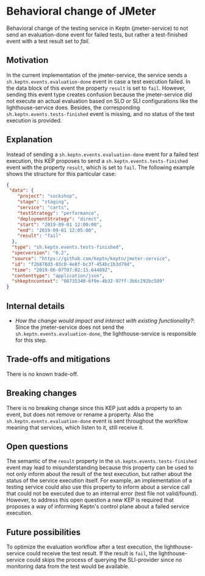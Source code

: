 # Behavioral change of JMeter

Behavioral change of the testing service in Keptn (jmeter-service) to not send an evaluation-done event for failed tests, but rather a test-finished event with a test result set to *fail*.

## Motivation

In the current implementation of the jmeter-service, the service sends a `sh.keptn.events.evaluation-done` event in case a test execution failed. In the data block of this event the property `result` is set to `fail`. However, sending this event type creates confusion because the jmeter-service did not execute an actual evaluation based on SLO or SLI configurations like the lighthouse-service does. Besides, the corresponding `sh.keptn.events.tests-finished` event is missing, and no status of the test execution is provided.

## Explanation

Instead of sending a `sh.keptn.events.evaluation-done` event for a failed test execution, this KEP proposes to send a `sh.keptn.events.tests-finished` event with the property `result`, which is set to `fail`. The following example shows the structure for this particular case:

```json
{
 "data": {
    "project": "sockshop",
    "stage": "staging",
    "service": "carts",
    "testStrategy": "performance",
    "deploymentStrategy": "direct",
    "start": "2019-09-01 12:00:00",
    "end": "2019-09-01 12:05:00",
    "result": "fail"
  },
  "type": "sh.keptn.events.tests-finished",
  "specversion": "0.2",
  "source": "https://github.com/keptn/keptn/jmeter-service",
  "id": "f2b878d3-03c0-4e8f-bc3f-454bc1b3d79d",
  "time": "2019-06-07T07:02:15.64489Z",
  "contenttype": "application/json",
  "shkeptncontext": "08735340-6f9e-4b32-97ff-3b6c292bc509"
}
```

## Internal details

* *How the change would impact and interact with existing functionality?*: Since the jmeter-service does not send the `sh.keptn.events.evaluation-done`, the lighthouse-service is responsible for this step.

## Trade-offs and mitigations

There is no known trade-off. 

## Breaking changes

There is no breaking change since this KEP just adds a property to an event, but does not remove or rename a property. Also the `sh.keptn.events.evaluation-done` event is sent throughout the workflow meaning that services, which listen to it, still receive it.

## Open questions

The semantic of the `result` property in the `sh.keptn.events.tests-finished` event may lead to misunderstanding because this property can be used to not only inform about the result of the test execution, but rather about the status of the service execution itself. For example, an implementation of a testing service could also use this property to inform about a service call that could not be executed due to an internal error (test file not valid/found). However, to address this open question a new KEP is required that proposes a way of informing Keptn's control plane about a failed service execution.

## Future possibilities

To optimize the evaluation workflow after a test execution, the lighthouse-service could receive the test result. If the result is `fail`, the lighthouse-service could skips the process of querying the SLI-provider since no monitoring data from the test would be available. 

